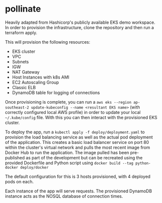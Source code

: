 # pollinate

Heavily adapted from Hashicorp's publicly available EKS demo workspace.
In order to provision the infrastructure, clone the repository and then run a terraform apply.

This will provision the following resources:

- EKS cluster
- VPC
- Subnets
- IGW
- NAT Gateway
- Host Instances with k8s AMI
- EC2 Autoscaling Group
- Classic ELB
- DynamoDB table for logging of connections

Once provisioning is complete, you can run a `aws eks --region ap-southeast-2 update-kubeconfig --name <resultant EKS name>`  (with correctly configured local AWS profile) in order to update your local `~/.kube/config` file. With this you can then interact with the provisioned EKS cluster. 

To deploy the app, run a `kubectl apply -f deploy/deployment.yaml`  to provision the load balancing service as well as the actual pod deployment of the application. This creates a basic load balancer service on port 80 within the cluster's virtual network and pulls the most recent image from Docker Hub to run the application. The image pulled has been pre-published as part of the development but can be recreated using the provided Dockerfile and Python script using `docker build --tag python-docker deploy/docker`
  
The default configuration for this is 3 hosts provisioned, with 4 deployed pods on each.
  
Each instance of the app will serve requests. The provisioned DynamoDB instance acts as the NOSQL database of connection times.
